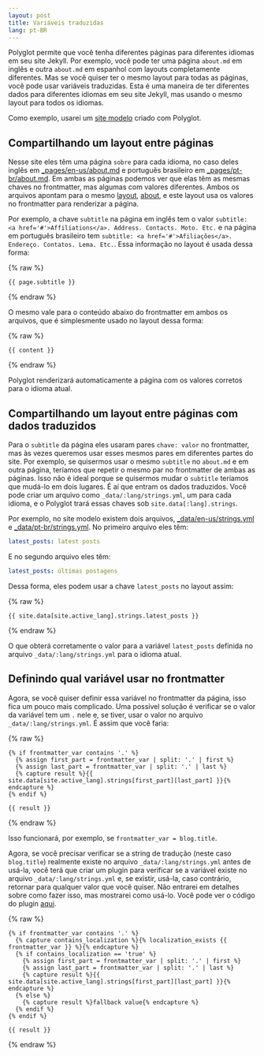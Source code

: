 ```yaml
---
layout: post
title: Variáveis traduzidas
lang: pt-BR
---
```


Polyglot permite que você tenha diferentes páginas para diferentes idiomas em seu site Jekyll. Por exemplo, você pode ter uma página `about.md` em inglês e outra `about.md` em espanhol com layouts completamente diferentes. Mas se você quiser ter o mesmo layout para todas as páginas, você pode usar variáveis traduzidas. Esta é uma maneira de ter diferentes dados para diferentes idiomas em seu site Jekyll, mas usando o mesmo layout para todos os idiomas.

Como exemplo, usarei um [site modelo](https://github.com/george-gca/multi-language-al-folio) criado com Polyglot.

## Compartilhando um layout entre páginas

Nesse site eles têm uma página `sobre` para cada idioma, no caso deles inglês em [\_pages/en-us/about.md](https://github.com/george-gca/multi-language-al-folio/blob/main/_pages/en-us/about.md) e português brasileiro em [\_pages/pt-br/about.md](https://github.com/george-gca/multi-language-al-folio/blob/main/_pages/pt-br/about.md). Em ambas as páginas podemos ver que elas têm as mesmas chaves no frontmatter, mas algumas com valores diferentes. Ambos os arquivos apontam para o mesmo [layout](https://jekyllrb.com/docs/layouts/), [about](https://github.com/george-gca/multi-language-al-folio/blob/main/_layouts/about.liquid), e este layout usa os valores no frontmatter para renderizar a página.

Por exemplo, a chave `subtitle` na página em inglês tem o valor `subtitle: <a href='#'>Affiliations</a>. Address. Contacts. Moto. Etc.` e na página em português brasileiro tem `subtitle: <a href='#'>Afiliações</a>. Endereço. Contatos. Lema. Etc.`. Essa informação no layout é usada dessa forma:

{% raw %}
```liquid
{{ page.subtitle }}
```
{% endraw %}

O mesmo vale para o conteúdo abaixo do frontmatter em ambos os arquivos, que é simplesmente usado no layout dessa forma:

{% raw %}
```liquid
{{ content }}
```
{% endraw %}

Polyglot renderizará automaticamente a página com os valores corretos para o idioma atual.

## Compartilhando um layout entre páginas com dados traduzidos

Para o `subtitle` da página eles usaram pares `chave: valor` no frontmatter, mas às vezes queremos usar esses mesmos pares em diferentes partes do site. Por exemplo, se quisermos usar o mesmo `subtitle` no `about.md` e em outra página, teríamos que repetir o mesmo par no frontmatter de ambas as páginas. Isso não é ideal porque se quisermos mudar o `subtitle` teríamos que mudá-lo em dois lugares. É aí que entram os dados traduzidos. Você pode criar um arquivo como `_data/:lang/strings.yml`, um para cada idioma, e o Polyglot trará essas chaves sob `site.data[:lang].strings`.

Por exemplo, no site modelo existem dois arquivos, [\_data/en-us/strings.yml](https://github.com/george-gca/multi-language-al-folio/blob/main/_data/en-us/strings.yml) e [\_data/pt-br/strings.yml](https://github.com/george-gca/multi-language-al-folio/blob/main/_data/pt-br/strings.yml). No primeiro arquivo eles têm:

```yaml
latest_posts: latest posts
```

E no segundo arquivo eles têm:

```yaml
latest_posts: últimas postagens
```

Dessa forma, eles podem usar a chave `latest_posts` no layout assim:

{% raw %}
```liquid
{{ site.data[site.active_lang].strings.latest_posts }}
```
{% endraw %}

O que obterá corretamente o valor para a variável `latest_posts` definida no arquivo `_data/:lang/strings.yml` para o idioma atual.

## Definindo qual variável usar no frontmatter

Agora, se você quiser definir essa variável no frontmatter da página, isso fica um pouco mais complicado. Uma possível solução é verificar se o valor da variável tem um `.` nele e, se tiver, usar o valor no arquivo `_data/:lang/strings.yml`. É assim que você faria:

{% raw %}
```liquid
{% if frontmatter_var contains '.' %}
  {% assign first_part = frontmatter_var | split: '.' | first %}
  {% assign last_part = frontmatter_var | split: '.' | last %}
  {% capture result %}{{ site.data[site.active_lang].strings[first_part][last_part] }}{% endcapture %}
{% endif %}

{{ result }}
```
{% endraw %}

Isso funcionará, por exemplo, se `frontmatter_var = blog.title`.

Agora, se você precisar verificar se a string de tradução (neste caso `blog.title`) realmente existe no arquivo `_data/:lang/strings.yml` antes de usá-la, você terá que criar um plugin para verificar se a variável existe no arquivo `_data/:lang/strings.yml` e, se existir, usá-la, caso contrário, retornar para qualquer valor que você quiser. Não entrarei em detalhes sobre como fazer isso, mas mostrarei como usá-lo. Você pode ver o código do plugin [aqui](https://github.com/george-gca/multi-language-al-folio/blob/main/_plugins/localization-exists.rb).

{% raw %}
```liquid
{% if frontmatter_var contains '.' %}
  {% capture contains_localization %}{% localization_exists {{ frontmatter_var }} %}{% endcapture %}
  {% if contains_localization == 'true' %}
    {% assign first_part = frontmatter_var | split: '.' | first %}
    {% assign last_part = frontmatter_var | split: '.' | last %}
    {% capture result %}{{ site.data[site.active_lang].strings[first_part][last_part] }}{% endcapture %}
  {% else %}
    {% capture result %}fallback value{% endcapture %}
  {% endif %}
{% endif %}

{{ result }}
```
{% endraw %}